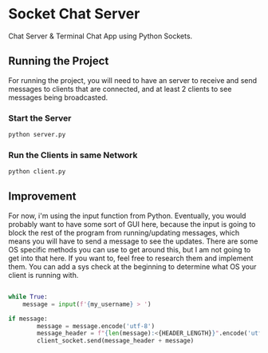 
# Socket Chat Server

Chat Server & Terminal Chat App using Python Sockets. 

## Running the Project

For running the project, you will need to have an server to receive and send messages to clients that are connected, and at least 2 clients to see messages being broadcasted.

### Start the Server
```python
python server.py
```
### Run the Clients in same Network
```python
python client.py
```

  
## Improvement 
For now, i'm using the input function from Python. Eventually, you would probably want to have some sort of GUI here, because the input is going to block the rest of the program from running/updating messages, which means you will have to send a message to see the updates. There are some OS specific methods you can use to get around this, but I am not going to get into that here. If you want to, feel free to research them and implement them. You can add a sys check at the beginning to determine what OS your client is running with.
  
```python

while True:
    message = input(f'{my_username} > ') 

if message:
        message = message.encode('utf-8')
        message_header = f"{len(message):<{HEADER_LENGTH}}".encode('utf-8')
        client_socket.send(message_header + message)
```
